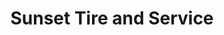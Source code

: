 ---
title: "Sunset Tire and Service"
url: /osage-beach/sunset-tire-and-service/
shop: car repair
---